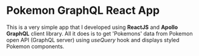 # Pokemon GraphQL React App

This is a very simple app that I developed using **ReactJS** and **Apollo GraphQL** client library. All it does is to get 'Pokemons' data from Pokemon open API (GraphQL server) using *useQuery* hook and displays styled Pokemon components.  

